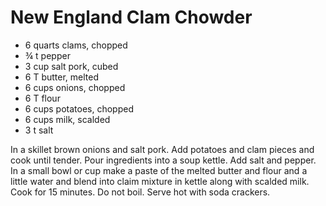 # New England Clam Chowder

*  6 quarts clams, chopped                                                    
* ¾ t pepper
* 3 cup salt pork, cubed                                                   
* 6 T butter, melted
* 6 cups onions, chopped                                                
* 6 T flour
* 6 cups potatoes, chopped                                             
* 6 cups milk, scalded
* 3 t salt

In a skillet brown onions and salt pork.  Add potatoes and clam pieces and cook until tender.  Pour ingredients into a soup kettle.  Add salt and pepper.  In a small bowl or cup make a paste of the melted butter and flour and a little water and blend into claim mixture in kettle along with scalded milk.  Cook for 15 minutes.  Do not boil.  Serve hot with soda crackers. 



